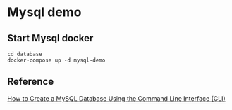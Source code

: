 # Mysql demo

## Start Mysql docker

```
cd database
docker-compose up -d mysql-demo
```

## Reference

[How to Create a MySQL Database Using the Command Line Interface (CLI)](https://www.inmotionhosting.com/support/server/databases/create-a-mysql-database/)